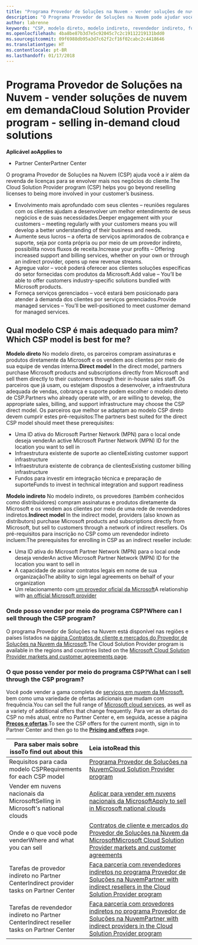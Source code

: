 ```yaml
---
title: "Programa Provedor de Soluções na Nuvem - vender soluções de nuvem em demanda | Partner Center"
description: "O Programa Provedor de Soluções na Nuvem pode ajudar você a expandir seus negócios com novos clientes e novos conhecimentos."
author: labrenne
keywords: "CSP, modelo direto, modelo indireto, revendedor indireto, fornecedor indireto, fornecedor, distribuidor, programa de provedor de soluções na nuvem"
ms.openlocfilehash: 4ba8be87b3d7e5c92045c7c2c19112219131bdd0
ms.sourcegitcommit: 09f6988db95a3d7c62f2cf16f02cabc2c4418646
ms.translationtype: HT
ms.contentlocale: pt-BR
ms.lasthandoff: 01/17/2018
---
```

# <a name="cloud-solution-provider-program---selling-in-demand-cloud-solutions"></a><span data-ttu-id="0172a-104">Programa Provedor de Soluções na Nuvem - vender soluções de nuvem em demanda</span><span class="sxs-lookup"><span data-stu-id="0172a-104">Cloud Solution Provider program - selling in-demand cloud solutions</span></span> 

**<span data-ttu-id="0172a-105">Aplicável ao</span><span class="sxs-lookup"><span data-stu-id="0172a-105">Applies to</span></span>**

-  <span data-ttu-id="0172a-106">Partner Center</span><span class="sxs-lookup"><span data-stu-id="0172a-106">Partner Center</span></span>

<span data-ttu-id="0172a-107">O programa Provedor de Soluções na Nuvem (CSP) ajuda você a ir além da revenda de licenças para se envolver mais nos negócios do cliente.</span><span class="sxs-lookup"><span data-stu-id="0172a-107">The Cloud Solution Provider program (CSP) helps you go beyond reselling licenses to being more involved in your customer’s business.</span></span>
 
- <span data-ttu-id="0172a-108">Envolvimento mais aprofundado com seus clientes – reuniões regulares com os clientes ajudam a desenvolver um melhor entendimento de seus negócios e de suas necessidades.</span><span class="sxs-lookup"><span data-stu-id="0172a-108">Deeper engagement with your customers – meeting regularly with your customers means you will develop a better understanding of their business and needs.</span></span>
- <span data-ttu-id="0172a-109">Aumente seus lucros – a oferta de serviços aprimorados de cobrança e suporte, seja por conta própria ou por meio de um provedor indireto, possibilita novos fluxos de receita.</span><span class="sxs-lookup"><span data-stu-id="0172a-109">Increase your profits – Offering increased support and billing services, whether on your own or through an indirect provider, opens up new revenue streams.</span></span>  
- <span data-ttu-id="0172a-110">Agregue valor – você poderá oferecer aos clientes soluções específicas do setor fornecidas com produtos da Microsoft.</span><span class="sxs-lookup"><span data-stu-id="0172a-110">Add value – You’ll be able to offer customers industry-specific solutions bundled with Microsoft products.</span></span>
- <span data-ttu-id="0172a-111">Forneça serviços gerenciados – você estará bem posicionado para atender à demanda dos clientes por serviços gerenciados.</span><span class="sxs-lookup"><span data-stu-id="0172a-111">Provide managed services – You’ll be well-positioned to meet customer demand for managed services.</span></span> 

## <a name="which-csp-model-is-best-for-me"></a><span data-ttu-id="0172a-112">Qual modelo CSP é mais adequado para mim?</span><span class="sxs-lookup"><span data-stu-id="0172a-112">Which CSP model is best for me?</span></span>

<span data-ttu-id="0172a-113">**Modelo direto** No modelo direto, os parceiros compram assinaturas e produtos diretamente da Microsoft e os vendem aos clientes por meio de sua equipe de vendas interna.</span><span class="sxs-lookup"><span data-stu-id="0172a-113">**Direct model** In the direct model, partners purchase Microsoft products and subscriptions directly from Microsoft and sell them directly to their customers through their in-house sales staff.</span></span> <span data-ttu-id="0172a-114">Os parceiros que já usam, ou estejam dispostos a desenvolver, a infraestrutura adequada de vendas, cobrança e suporte podem escolher o modelo direto de CSP.</span><span class="sxs-lookup"><span data-stu-id="0172a-114">Partners who already operate with, or are willing to develop, the appropriate sales, billing, and support infrastructure may choose the CSP direct model.</span></span> <span data-ttu-id="0172a-115">Os parceiros que melhor se adaptam ao modelo CSP direto devem cumprir estes pré-requisitos:</span><span class="sxs-lookup"><span data-stu-id="0172a-115">The partners best suited for the direct CSP model should meet these prerequisites:</span></span>

- <span data-ttu-id="0172a-116">Uma ID ativa do Microsoft Partner Network (MPN) para o local onde deseja vender</span><span class="sxs-lookup"><span data-stu-id="0172a-116">An active Microsoft Partner Network (MPN) ID for the location you want to sell in</span></span>
- <span data-ttu-id="0172a-117">Infraestrutura existente de suporte ao cliente</span><span class="sxs-lookup"><span data-stu-id="0172a-117">Existing customer support infrastructure</span></span>
- <span data-ttu-id="0172a-118">Infraestrutura existente de cobrança de clientes</span><span class="sxs-lookup"><span data-stu-id="0172a-118">Existing customer billing infrastructure</span></span>
- <span data-ttu-id="0172a-119">Fundos para investir em integração técnica e preparação de suporte</span><span class="sxs-lookup"><span data-stu-id="0172a-119">Funds to invest in technical integration and support readiness</span></span>

<span data-ttu-id="0172a-120">**Modelo indireto** No modelo indireto, os provedores (também conhecidos como distribuidores) compram assinaturas e produtos diretamente da Microsoft e os vendem aos clientes por meio de uma rede de revendedores indiretos.</span><span class="sxs-lookup"><span data-stu-id="0172a-120">**Indirect model** In the indirect model, providers (also known as distributors) purchase Microsoft products and subscriptions directly from Microsoft, but sell to customers through a network of indirect resellers.</span></span> <span data-ttu-id="0172a-121">Os pré-requisitos para inscrição no CSP como um revendedor indireto incluem:</span><span class="sxs-lookup"><span data-stu-id="0172a-121">The prerequisites for enrolling in CSP as an indirect reseller include:</span></span>

- <span data-ttu-id="0172a-122">Uma ID ativa do Microsoft Partner Network (MPN) para o local onde deseja vender</span><span class="sxs-lookup"><span data-stu-id="0172a-122">An active Microsoft Partner Network (MPN) ID for the location you want to sell in</span></span>
- <span data-ttu-id="0172a-123">A capacidade de assinar contratos legais em nome de sua organização</span><span class="sxs-lookup"><span data-stu-id="0172a-123">The ability to sign legal agreements on behalf of your organization</span></span>
- <span data-ttu-id="0172a-124">Um relacionamento com [um provedor oficial da Microsoft](https://partnercenter.microsoft.com/partner/find-a-provider)</span><span class="sxs-lookup"><span data-stu-id="0172a-124">A relationship with [an official Microsoft provider](https://partnercenter.microsoft.com/partner/find-a-provider)</span></span>

### <a name="where-can-i-sell-through-the-csp-program"></a><span data-ttu-id="0172a-125">Onde posso vender por meio do programa CSP?</span><span class="sxs-lookup"><span data-stu-id="0172a-125">Where can I sell through the CSP program?</span></span>

<span data-ttu-id="0172a-126">O programa Provedor de Soluções na Nuvem está disponível nas regiões e países listados na [página Contratos de cliente e mercados do Provedor de Soluções na Nuvem da Microsoft](agreements.md).</span><span class="sxs-lookup"><span data-stu-id="0172a-126">The Cloud Solution Provider program is available in the regions and countries listed on the [Microsoft Cloud Solution Provider markets and customer agreements page](agreements.md).</span></span>  

### <a name="what-can-i-sell-through-the-csp-program"></a><span data-ttu-id="0172a-127">O que posso vender por meio do programa CSP?</span><span class="sxs-lookup"><span data-stu-id="0172a-127">What can I sell through the CSP program?</span></span>

<span data-ttu-id="0172a-128">Você pode vender a gama completa de [serviços em nuvem da Microsoft](https://partner.microsoft.com/cloud-solution-provider/products-and-services), bem como uma variedade de ofertas adicionais que mudam com frequência.</span><span class="sxs-lookup"><span data-stu-id="0172a-128">You can sell the full range of [Microsoft cloud services](https://partner.microsoft.com/cloud-solution-provider/products-and-services), as well as a variety of additional offers that change frequently.</span></span> <span data-ttu-id="0172a-129">Para ver as ofertas do CSP no mês atual, entre no Partner Center e, em seguida, acesse a página [**Preços e ofertas**](https://partnercenter.microsoft.com/pcv/sales).</span><span class="sxs-lookup"><span data-stu-id="0172a-129">To see the CSP offers for the current month, sign in to Partner Center and then go to the [**Pricing and offers**](https://partnercenter.microsoft.com/pcv/sales) page.</span></span> 

|**<span data-ttu-id="0172a-130">Para saber mais sobre isso</span><span class="sxs-lookup"><span data-stu-id="0172a-130">To find out about this</span></span>**   |**<span data-ttu-id="0172a-131">Leia isto</span><span class="sxs-lookup"><span data-stu-id="0172a-131">Read this</span></span>**   |
|---------------------------|:--------------------|
|<span data-ttu-id="0172a-132">Requisitos para cada modelo CSP</span><span class="sxs-lookup"><span data-stu-id="0172a-132">Requirements for each CSP model</span></span>   | [<span data-ttu-id="0172a-133">Programa Provedor de Soluções na Nuvem</span><span class="sxs-lookup"><span data-stu-id="0172a-133">Cloud Solution Provider program</span></span>](https://partnercenter.microsoft.com/partner/cloud-solution-provider)|
|<span data-ttu-id="0172a-134">Vender em nuvens nacionais da Microsoft</span><span class="sxs-lookup"><span data-stu-id="0172a-134">Selling in Microsoft's national clouds</span></span>   | [<span data-ttu-id="0172a-135">Aplicar para vender em nuvens nacionais da Microsoft</span><span class="sxs-lookup"><span data-stu-id="0172a-135">Apply to sell in Microsoft national clouds</span></span>](csp-national-clouds-overview.md)|
|<span data-ttu-id="0172a-136">Onde e o que você pode vender</span><span class="sxs-lookup"><span data-stu-id="0172a-136">Where and what you can sell</span></span>   |[<span data-ttu-id="0172a-137">Contratos de cliente e mercados do Provedor de Soluções na Nuvem da Microsoft</span><span class="sxs-lookup"><span data-stu-id="0172a-137">Microsoft Cloud Solution Provider markets and customer agreements</span></span>](agreements.md)|
|<span data-ttu-id="0172a-138">Tarefas de provedor indireto no Partner Center</span><span class="sxs-lookup"><span data-stu-id="0172a-138">Indirect provider tasks on Partner Center</span></span>  |[<span data-ttu-id="0172a-139">Faça parceria com revendedores indiretos no programa Provedor de Soluções na Nuvem</span><span class="sxs-lookup"><span data-stu-id="0172a-139">Partner with indirect resellers in the Cloud Solution Provider program</span></span>](indirect-provider-tasks-in-partner-center.md)|
|<span data-ttu-id="0172a-140">Tarefas de revendedor indireto no Partner Center</span><span class="sxs-lookup"><span data-stu-id="0172a-140">Indirect reseller tasks on Partner Center</span></span>   |[<span data-ttu-id="0172a-141">Faça parceria com provedores indiretos no programa Provedor de Soluções na Nuvem</span><span class="sxs-lookup"><span data-stu-id="0172a-141">Partner with indirect providers in the Cloud Solution Provider program</span></span>](indirect-reseller-tasks-in-partner-center.md)|
